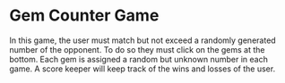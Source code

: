 # Gem Counter Game

In this game, the user must match but not exceed a randomly generated number of the opponent. To do so they must click on the gems at the bottom. Each gem is assigned a random but unknown number in each game. A score keeper will keep track of the wins and losses of the user.